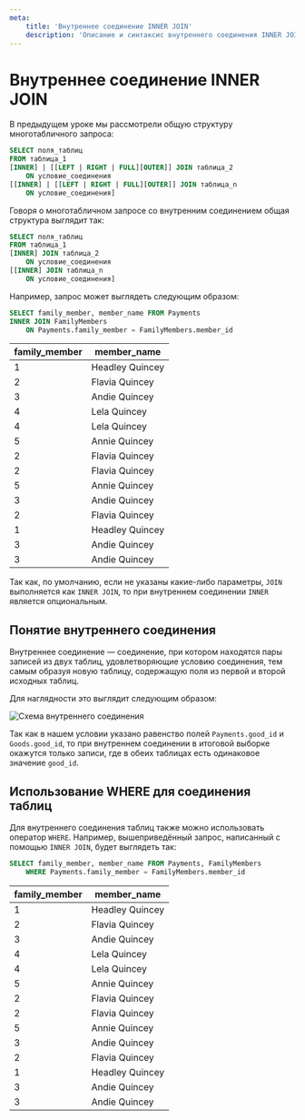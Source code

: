 ```yaml
---
meta:
    title: 'Внутреннее соединение INNER JOIN'
    description: 'Описание и синтаксис внутреннего соединения INNER JOIN'
---
```


# Внутреннее соединение INNER JOIN

В предыдущем уроке мы рассмотрели общую структуру многотабличного запроса:

```sql
SELECT поля_таблиц
FROM таблица_1
[INNER] | [[LEFT | RIGHT | FULL][OUTER]] JOIN таблица_2
    ON условие_соединения
[[INNER] | [[LEFT | RIGHT | FULL][OUTER]] JOIN таблица_n
    ON условие_соединения]
```

Говоря о многотабличном запросе со внутренним соединением общая структура выглядит так:

```sql
SELECT поля_таблиц
FROM таблица_1
[INNER] JOIN таблица_2
    ON условие_соединения
[[INNER] JOIN таблица_n
    ON условие_соединения]
```

Например, запрос может выглядеть следующим образом:

<ERD databaseName="Family" />

```sql
SELECT family_member, member_name FROM Payments
INNER JOIN FamilyMembers
    ON Payments.family_member = FamilyMembers.member_id
```

| family_member | member_name     |
| ------------- | --------------- |
| 1             | Headley Quincey |
| 2             | Flavia Quincey  |
| 3             | Andie Quincey   |
| 4             | Lela Quincey    |
| 4             | Lela Quincey    |
| 5             | Annie Quincey   |
| 2             | Flavia Quincey  |
| 2             | Flavia Quincey  |
| 5             | Annie Quincey   |
| 3             | Andie Quincey   |
| 2             | Flavia Quincey  |
| 1             | Headley Quincey |
| 3             | Andie Quincey   |
| 3             | Andie Quincey   |

Так как, по умолчанию, если не указаны какие-либо параметры, `JOIN` выполняется как `INNER JOIN`, то при внутреннем соединении `INNER` является опциональным.

## Понятие внутреннего соединения

Внутреннее соединение — соединение, при котором находятся пары записей из двух таблиц, удовлетворяющие условию соединения, тем самым образуя новую таблицу, содержащую
поля из первой и второй исходных таблиц.

Для наглядности это выглядит следующим образом:

![Схема внутреннего соединения](https://sql-academy.org/static/guidePage/inner-join/inner-join-example.png 'Схема внутреннего соединения')

Так как в нашем условии указано равенство полей `Payments.good_id` и `Goods.good_id`, то при внутреннем соединении в итоговой выборке окажутся только записи,
где в обеих таблицах есть одинаковое значение `good_id`.

## Использование WHERE для соединения таблиц

Для внутреннего соединения таблиц также можно использовать оператор `WHERE`. Например, вышеприведённый запрос, написанный с помощью `INNER JOIN`, будет выглядеть так:

```sql
SELECT family_member, member_name FROM Payments, FamilyMembers
    WHERE Payments.family_member = FamilyMembers.member_id
```

| family_member | member_name     |
| ------------- | --------------- |
| 1             | Headley Quincey |
| 2             | Flavia Quincey  |
| 3             | Andie Quincey   |
| 4             | Lela Quincey    |
| 4             | Lela Quincey    |
| 5             | Annie Quincey   |
| 2             | Flavia Quincey  |
| 2             | Flavia Quincey  |
| 5             | Annie Quincey   |
| 3             | Andie Quincey   |
| 2             | Flavia Quincey  |
| 1             | Headley Quincey |
| 3             | Andie Quincey   |
| 3             | Andie Quincey   |
